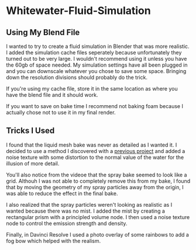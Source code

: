 # Whitewater-Fluid-Simulation

## Using My Blend File

I wanted to try to create a fluid simulation in Blender that was more realistic. I added the simulation cache files seperately because unfortunately they turned out to be very large. I wouldn't recommend using it unless you have the 60gb of space needed. My simulation settings have all been plugged in and you can downscale whatever you chose to save some space. Bringing down the resolution divisions should probably do the trick. 

If you're using my cache file, store it in the same location as where you have the blend file and it should work. 

If you want to save on bake time I recommend not baking foam because I actually chose not to use it in my final render.

## Tricks I Used 

I found that the liquid mesh bake was never as detailed as I wanted it. I decided to use a method I discovered with a [previous project](https://youtu.be/3oI_8MdwKiY) and added a noise texture with some distortion to the normal value of the water for the illusion of more detail. 

You'll also notice from the videoe that the spray bake seemed to look like a grid. Althouh I was not able to completely remove this from my bake, I found that by moving the geometry of my spray particles away from the origin, I was able to reduce the effect in the final bake.

I also realized that the spray particles weren't looking as realistic as I wanted because there was no mist. I added the mist by creating a rectangular prism with a principled volume node. I then used a noise texture node to control the emission strength and density.

Finally, in Davinci Resolve I used a photo overlay of some rainbows to add a fog bow which helped with the realism. 
